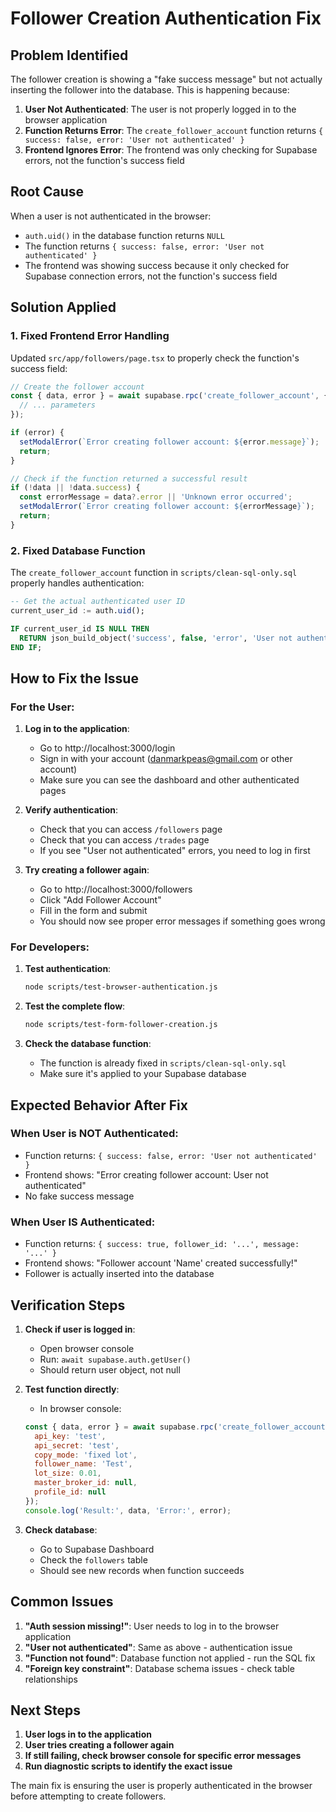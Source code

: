 # Follower Creation Authentication Fix

## Problem Identified

The follower creation is showing a "fake success message" but not actually inserting the follower into the database. This is happening because:

1. **User Not Authenticated**: The user is not properly logged in to the browser application
2. **Function Returns Error**: The `create_follower_account` function returns `{ success: false, error: 'User not authenticated' }`
3. **Frontend Ignores Error**: The frontend was only checking for Supabase errors, not the function's success field

## Root Cause

When a user is not authenticated in the browser:
- `auth.uid()` in the database function returns `NULL`
- The function returns `{ success: false, error: 'User not authenticated' }`
- The frontend was showing success because it only checked for Supabase connection errors, not the function's success field

## Solution Applied

### 1. Fixed Frontend Error Handling

Updated `src/app/followers/page.tsx` to properly check the function's success field:

```typescript
// Create the follower account
const { data, error } = await supabase.rpc('create_follower_account', {
  // ... parameters
});

if (error) {
  setModalError(`Error creating follower account: ${error.message}`);
  return;
}

// Check if the function returned a successful result
if (!data || !data.success) {
  const errorMessage = data?.error || 'Unknown error occurred';
  setModalError(`Error creating follower account: ${errorMessage}`);
  return;
}
```

### 2. Fixed Database Function

The `create_follower_account` function in `scripts/clean-sql-only.sql` properly handles authentication:

```sql
-- Get the actual authenticated user ID
current_user_id := auth.uid();

IF current_user_id IS NULL THEN
  RETURN json_build_object('success', false, 'error', 'User not authenticated');
END IF;
```

## How to Fix the Issue

### For the User:

1. **Log in to the application**:
   - Go to http://localhost:3000/login
   - Sign in with your account (danmarkpeas@gmail.com or other account)
   - Make sure you can see the dashboard and other authenticated pages

2. **Verify authentication**:
   - Check that you can access `/followers` page
   - Check that you can access `/trades` page
   - If you see "User not authenticated" errors, you need to log in first

3. **Try creating a follower again**:
   - Go to http://localhost:3000/followers
   - Click "Add Follower Account"
   - Fill in the form and submit
   - You should now see proper error messages if something goes wrong

### For Developers:

1. **Test authentication**:
   ```bash
   node scripts/test-browser-authentication.js
   ```

2. **Test the complete flow**:
   ```bash
   node scripts/test-form-follower-creation.js
   ```

3. **Check the database function**:
   - The function is already fixed in `scripts/clean-sql-only.sql`
   - Make sure it's applied to your Supabase database

## Expected Behavior After Fix

### When User is NOT Authenticated:
- Function returns: `{ success: false, error: 'User not authenticated' }`
- Frontend shows: "Error creating follower account: User not authenticated"
- No fake success message

### When User IS Authenticated:
- Function returns: `{ success: true, follower_id: '...', message: '...' }`
- Frontend shows: "Follower account 'Name' created successfully!"
- Follower is actually inserted into the database

## Verification Steps

1. **Check if user is logged in**:
   - Open browser console
   - Run: `await supabase.auth.getUser()`
   - Should return user object, not null

2. **Test function directly**:
   - In browser console:
   ```javascript
   const { data, error } = await supabase.rpc('create_follower_account', {
     api_key: 'test',
     api_secret: 'test',
     copy_mode: 'fixed lot',
     follower_name: 'Test',
     lot_size: 0.01,
     master_broker_id: null,
     profile_id: null
   });
   console.log('Result:', data, 'Error:', error);
   ```

3. **Check database**:
   - Go to Supabase Dashboard
   - Check the `followers` table
   - Should see new records when function succeeds

## Common Issues

1. **"Auth session missing!"**: User needs to log in to the browser application
2. **"User not authenticated"**: Same as above - authentication issue
3. **"Function not found"**: Database function not applied - run the SQL fix
4. **"Foreign key constraint"**: Database schema issues - check table relationships

## Next Steps

1. **User logs in to the application**
2. **User tries creating a follower again**
3. **If still failing, check browser console for specific error messages**
4. **Run diagnostic scripts to identify the exact issue**

The main fix is ensuring the user is properly authenticated in the browser before attempting to create followers. 